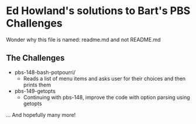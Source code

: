 # Ed Howland's solutions to Bart's PBS Challenges

Wonder why this file is named: readme.md and not README.md

## The Challenges

- pbs-148-bash-potpourri/
  * Reads a list of menu items and asks user for their choices and then prints them
- pbs-149-getopts
  * Continuing with pbs-148, improve the code with option parsing using getopts


... And hopefully many more!